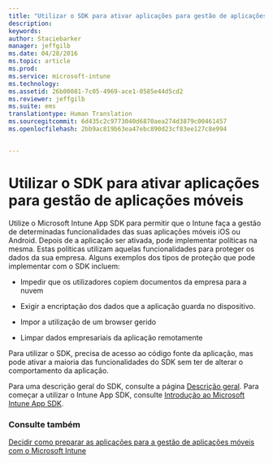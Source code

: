 ```yaml
---
title: "Utilizar o SDK para ativar aplicações para gestão de aplicações móveis | Microsoft Intune"
description: 
keywords: 
author: Staciebarker
manager: jeffgilb
ms.date: 04/28/2016
ms.topic: article
ms.prod: 
ms.service: microsoft-intune
ms.technology: 
ms.assetid: 26b00081-7c05-4969-ace1-0585e44d5cd2
ms.reviewer: jeffgilb
ms.suite: ems
translationtype: Human Translation
ms.sourcegitcommit: 6d435c2c9773040d6870aea274d3879c00461457
ms.openlocfilehash: 2bb9ac819b63ea47ebc890d23cf83ee127c8e994


---
```


# Utilizar o SDK para ativar aplicações para gestão de aplicações móveis
Utilize o Microsoft Intune App SDK para permitir que o Intune faça a gestão de determinadas funcionalidades das suas aplicações móveis iOS ou Android. Depois de a aplicação ser ativada, pode implementar políticas na mesma. Estas políticas utilizam aquelas funcionalidades para proteger os dados da sua empresa. Alguns exemplos dos tipos de proteção que pode implementar com o SDK incluem:

-   Impedir que os utilizadores copiem documentos da empresa para a nuvem

-   Exigir a encriptação dos dados que a aplicação guarda no dispositivo.

-   Impor a utilização de um browser gerido

-   Limpar dados empresariais da aplicação remotamente

Para utilizar o SDK, precisa de acesso ao código fonte da aplicação, mas pode ativar a maioria das funcionalidades do SDK sem ter de alterar o comportamento da aplicação.

Para uma descrição geral do SDK, consulte a página [Descrição geral](/intune/develop/intune-app-sdk). Para começar a utilizar o Intune App SDK, consulte [Introdução ao Microsoft Intune App SDK](/intune/develop/intune-app-sdk-get-started).

### Consulte também
[Decidir como preparar as aplicações para a gestão de aplicações móveis com o Microsoft Intune](decide-how-to-prepare-apps-for-mobile-application-management-with-microsoft-intune.md)




<!--HONumber=Jun16_HO4-->


